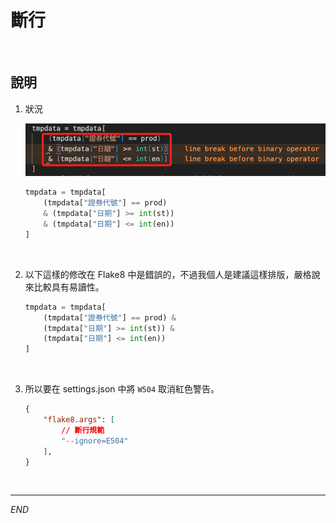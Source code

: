# 斷行

<br>

## 說明

1. 狀況

    ![](images/img_01.png)

    ```python
    tmpdata = tmpdata[
        (tmpdata["證券代號"] == prod)
        & (tmpdata["日期"] >= int(st))
        & (tmpdata["日期"] <= int(en))
    ]
    ```

<br>

2. 以下這樣的修改在 Flake8 中是錯誤的，不過我個人是建議這樣排版，嚴格說來比較具有易讀性。

    ```python
    tmpdata = tmpdata[
        (tmpdata["證券代號"] == prod) &
        (tmpdata["日期"] >= int(st)) &
        (tmpdata["日期"] <= int(en))
    ]
    ```

<br>

3. 所以要在 settings.json 中將 `W504` 取消紅色警告。

    ```json
    {
        "flake8.args": [
            // 斷行規範
            "--ignore=E504"
        ],
    }
    ```

<br>

---

_END_